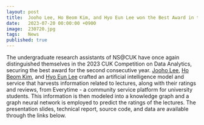 ```yaml
---
layout: post
title:  Jooho Lee, Ho Beom Kim, and Hyo Eun Lee won the Best Award in the 2023 CUK Competition on Data Analytics
date:   2023-07-20 00:00:00 +0900
image:  230720.jpg
tags:   News
published: true
---
```



The undergraduate research assistants of NS@CUK have once again distinguished themselves in the 2023 CUK Competition on Data Analytics, securing the best award for the second consecutive year. [Jooho Lee](https://nslab-cuk.github.io/member/jhlee), [Ho Beom Kim](https://nslab-cuk.github.io/member/hbkim), and [Hyo Eun Lee](https://nslab-cuk.github.io/member/helee) crafted an artificial intelligence model and service that harvests information related to lectures, along with their ratings and reviews, from Everytime - a community service platform for university students. This information is then modeled into a knowledge graph and a graph neural network is employed to predict the ratings of the lectures. The presentation slides, technical report, source code, and data are available through the links below.
